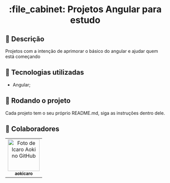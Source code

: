 <h1 align="center">:file_cabinet: Projetos Angular para estudo</h1>

## :memo: Descrição
Projetos com a intenção de aprimorar o básico do angular e ajudar quem está começando

## :wrench: Tecnologias utilizadas
* Angular;

## :rocket: Rodando o projeto
Cada projeto tem o seu próprio README.md, siga as instruções dentro dele.

## :handshake: Colaboradores
<table>
  <tr>
    <td align="center">
      <a href="http://github.com/aokicaro">
        <img src="https://avatars.githubusercontent.com/u/32468744?v=4" width="100px;" alt="Foto de Icaro Aoki no GitHub"/><br>
        <sub>
          <b>aokicaro</b>
        </sub>
      </a>
    </td>
  </tr>
</table>